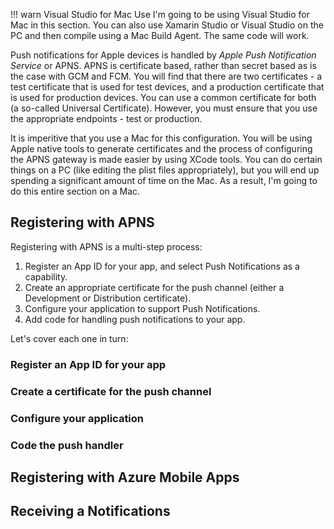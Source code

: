 !!! warn Visual Studio for Mac Use
    I'm going to be using Visual Studio for Mac in this section.  You can also use Xamarin Studio or Visual Studio
    on the PC and then compile using a Mac Build Agent.  The same code will work.

Push notifications for Apple devices is handled by _Apple Push Notification Service_ or APNS.  APNS is certificate
based, rather than secret based as is the case with GCM and FCM.  You will find that there are two certificates -
a test certificate that is used for test devices, and a production certificate that is used for production devices.
You can use a common certificate for both (a so-called Universal Certificate).  However, you must ensure that you
use the appropriate endpoints - test or production.

It is imperitive that you use a Mac for this configuration.  You will be using Apple native tools to generate
certificates and the process of configuring the APNS gateway is made easier by using XCode tools.  You can do
certain things on a PC (like editing the plist files appropriately), but you will end up spending a significant
amount of time on the Mac.  As a result, I'm going to do this entire section on a Mac.

## Registering with APNS

Registering with APNS is a multi-step process:

1.  Register an App ID for your app, and select Push Notifications as a capability.
2.  Create an appropriate certificate for the push channel (either a Development or Distribution certificate).
3.  Configure your application to support Push Notifications.
4.  Add code for handling push notifications to your app.

Let's cover each one in turn:

### Register an App ID for your app

### Create a certificate for the push channel

### Configure your application

### Code the push handler

## Registering with Azure Mobile Apps

## Receiving a Notifications

